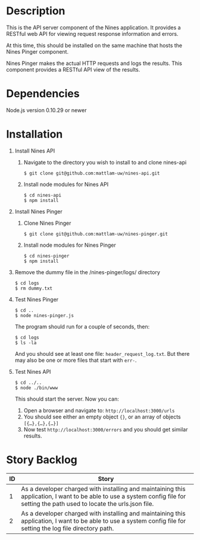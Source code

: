 # Description
This is the API server component of the Nines application. It provides a RESTful web API for viewing request response information and errors.

At this time, this should be installed on the same machine that hosts the Nines Pinger component.

Nines Pinger makes the actual HTTP requests and logs the results. This component provides a RESTful API view of the results.

# Dependencies
Node.js version 0.10.29 or newer

# Installation

1. Install Nines API
    1. Navigate to the directory you wish to install to and clone nines-api
        
        ```
        $ git clone git@github.com:mattlam-uw/nines-api.git
        ```
        
    2. Install node modules for Nines API
        
        ```
        $ cd nines-api
        $ npm install
        ```
        
2. Install Nines Pinger
    1. Clone Nines Pinger
        
        ```
        $ git clone git@github.com:mattlam-uw/nines-pinger.git
        ```
        
    2. Install node modules for Nines Pinger
        
        ```
        $ cd nines-pinger
        $ npm install
        ```
        
3. Remove the dummy file in the /nines-pinger/logs/ directory
    
    ```
    $ cd logs
    $ rm dummy.txt
    ```
    
4. Test Nines Pinger
    
    ```
    $ cd ..
    $ node nines-pinger.js
    ```
    
    The program should run for a couple of seconds, then:
    
    ```
    $ cd logs
    $ ls -la
    ```
    
    And you should see at least one file: ```header_request_log.txt```. But there may also be one or more files that start with ```err-```.
5. Test Nines API
    
    ```
    $ cd ../..
    $ node ./bin/www
    ```
    This should start the server. Now you can:
    
    1. Open a browser and navigate to: ```http://localhost:3000/urls```
    2. You should see either an empty object ```{}```, or an array of objects ```[{…},{…},{…}]```
    3. Now test ```http://localhost:3000/errors``` and you should get similar results.
	
# Story Backlog
| ID  | Story |
| --- | ----- |
| 1 | As a developer charged with installing and maintaining this application, I want to be able to use a system config file for setting the path used to locate the urls.json file. |
| 2 | As a developer charged with installing and maintaining this application, I want to be able to use a system config file for setting the log file directory path. |

